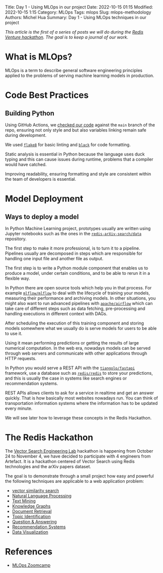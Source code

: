 Title: Day 1 - Using MLOps in our project
Date: 2022-10-15 01:15
Modified: 2022-10-15 1:15
Category: MLOps
Tags: mlops
Slug: mlops-methodology
Authors: Michel Hua
Summary: Day 1 - Using MLOps techniques in our project

_This article is the first of a series of posts we will do during the [Redis Venture hackathon](https://hackathon.redisventures.com). The goal is to keep a journal of our work._

# What is MLOps?

MLOps is a term to describe general software engineering principles applied to the problems of serving machine learning models in production.

# Code Best Practices

## Building Python

Using GitHub Actions, we [checked our code](https://github.com/artefactory/redis-team-THM/blob/main/.github/workflows/ci-python.yml) against the `main` branch of the repo, ensuring not only style and but also variables linking remain safe during development.

We used [`flake8`](https://github.com/PyCQA/flake8) for basic linting and [`black`](https://github.com/psf/black) for code formatting.

Static analysis is essential in Python because the language uses duck typing and this can cause issues during runtime, problems that a compiler would have catched.

Improving readability, ensuring formatting and style are consistent within the team of developers is essential.

# Model Deployment

## Ways to deploy a model

In Python Machine Learning project, prototypes usually are written using Jupyter notebooks such as the ones in the [`redis-arXiv-search/data`](https://github.com/RedisVentures/redis-arXiv-search/tree/main/data) repository.

The first step to make it more professional, is to turn it to a pipeline. Pipelines usually are decomposed in steps which are responsible for handling one input file and another file as output.

The first step is to write a Python module component that enables us to produce a model, under certain conditions, and to be able to rerun it in a flexible way.

In Python there are open source tools which help you in that process. For example [`mlflow/mlflow`](https://github.com/mlflow/mlflow) to deal with the lifecycle of training your models, measuring their performance and archiving models. In other situations, you might also want to run advanced pipelines with [`apache/airflow`](https://github.com/apache/airflow) which can take care of different steps such as data fetching, pre-processing and handling executions in different context with DAGs.

After scheduling the execution of this training component and storing models somewhere what we usually do is serve models for users to be able to use it.

Using it mean performing predictions or getting the results of large numerical computation. In the web era, nowadays models can be served through web servers and communicate with other applications through HTTP requests.

In Python you would serve a REST API with the [`tiangolo/fastapi`](https://github.com/tiangolo/fastapi) framework, use a database such as [`redis/redis`](https://github.com/redis/redis) to store your predictions, and this is usually the case in systems like search engines or recommendation systems.

REST APIs allows clients to ask for a service in realtime and get an answer quickly. That is how basically most websites nowadays run. You can think of transportation information systems where the information has to be updated every minute.

We will see later how to leverage these concepts in the Redis Hackathon.

# The Redis Hackathon

The [Vector Search Engineering Lab](https://hackathon.redisventures.com) hackathon is happening from October 24 to November 4, we have decided to participate with 4 engineers from Artefact. It is a hackathon centered of Vector Search using Redis technologies and the arXiv papers dataset.

The goal is to demonstrate through a small project how easy and powerful the following techniques are applicable to a web application problem:

- [vector similarity search](https://en.m.wikipedia.org/wiki/Similarity_search)
- [Natural Language Processing](https://en.m.wikipedia.org/wiki/Natural_language_processing)
- [Text Mining](https://en.m.wikipedia.org/wiki/Text_mining)
- [Knowledge Graphs](https://en.m.wikipedia.org/wiki/Knowledge_graph)
- [Document Retrieval](https://en.m.wikipedia.org/wiki/Document_retrieval)
- [Topic Identification](https://en.m.wikipedia.org/wiki/Topic_model)
- [Question & Answering](https://en.m.wikipedia.org/wiki/Question_answering)
- [Recommendation Systems](https://en.m.wikipedia.org/wiki/Recommender_system)
- [Data Visualization](https://en.m.wikipedia.org/wiki/Data_and_information_visualization)

# References

- [MLOps Zoomcamp](https://github.com/DataTalksClub/mlops-zoomcamp/)